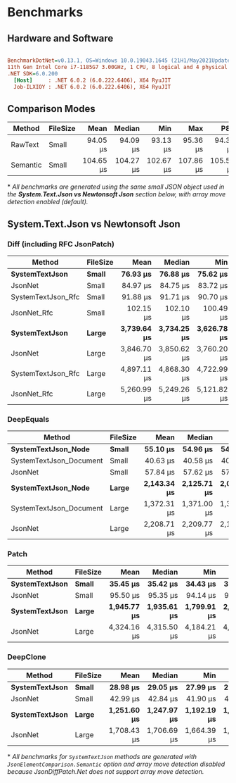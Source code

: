 # Benchmarks

## Hardware and Software

``` ini

BenchmarkDotNet=v0.13.1, OS=Windows 10.0.19043.1645 (21H1/May2021Update)
11th Gen Intel Core i7-1185G7 3.00GHz, 1 CPU, 8 logical and 4 physical cores
.NET SDK=6.0.200
  [Host]     : .NET 6.0.2 (6.0.222.6406), X64 RyuJIT
  Job-ILXIOY : .NET 6.0.2 (6.0.222.6406), X64 RyuJIT


```

## Comparison Modes

|   Method | FileSize |      Mean |    Median |       Min |       Max |       P80 |       P95 | Allocated |
|--------- |--------- |----------:|----------:|----------:|----------:|----------:|----------:|----------:|
|  RawText |    Small |  94.05 μs |  94.09 μs |  93.13 μs |  95.36 μs |  94.35 μs |  94.80 μs |     75 KB |
| Semantic |    Small | 104.65 μs | 104.27 μs | 102.67 μs | 107.86 μs | 105.55 μs | 107.76 μs |     75 KB |

\* _All benchmarks are generated using the same small JSON object used in the **System.Text.Json vs Newtonsoft Json** section below, with array move detection enabled (default)._

## System.Text.Json vs Newtonsoft Json

### Diff (including RFC JsonPatch)

|             Method | FileSize |        Mean |      Median |         Min |         Max |         P80 |         P95 | Allocated |
|------------------- |--------- |------------:|------------:|------------:|------------:|------------:|------------:|----------:|
|     **SystemTextJson** |    **Small** |    **76.93 μs** |    **76.88 μs** |    **75.62 μs** |    **79.28 μs** |    **77.43 μs** |    **78.11 μs** |     **67 KB** |
|            JsonNet |    Small |    84.97 μs |    84.75 μs |    83.72 μs |    87.68 μs |    85.64 μs |    86.38 μs |    132 KB |
| SystemTextJson_Rfc |    Small |    91.88 μs |    91.71 μs |    90.70 μs |    95.01 μs |    92.37 μs |    94.37 μs |     89 KB |
|        JsonNet_Rfc |    Small |   102.15 μs |   102.10 μs |   100.49 μs |   104.37 μs |   102.58 μs |   103.29 μs |    150 KB |
|     **SystemTextJson** |    **Large** | **3,739.64 μs** | **3,734.25 μs** | **3,626.78 μs** | **3,902.76 μs** | **3,781.22 μs** | **3,844.92 μs** |  **3,365 KB** |
|            JsonNet |    Large | 3,846.70 μs | 3,850.62 μs | 3,760.20 μs | 3,917.07 μs | 3,887.43 μs | 3,896.80 μs |  4,386 KB |
| SystemTextJson_Rfc |    Large | 4,897.11 μs | 4,868.30 μs | 4,722.99 μs | 5,196.12 μs | 4,930.06 μs | 5,159.49 μs |  4,667 KB |
|        JsonNet_Rfc |    Large | 5,260.99 μs | 5,249.26 μs | 5,121.82 μs | 5,487.74 μs | 5,322.84 μs | 5,460.47 μs |  6,147 KB |

### DeepEquals

|                  Method | FileSize |        Mean |      Median |         Min |         Max |         P80 |         P95 | Allocated |
|------------------------ |--------- |------------:|------------:|------------:|------------:|------------:|------------:|----------:|
|     **SystemTextJson_Node** |    **Small** |    **55.10 μs** |    **54.96 μs** |    **54.14 μs** |    **56.93 μs** |    **55.49 μs** |    **56.57 μs** |     **38 KB** |
| SystemTextJson_Document |    Small |    40.63 μs |    40.58 μs |    40.08 μs |    41.27 μs |    40.80 μs |    41.12 μs |     26 KB |
|                 JsonNet |    Small |    57.84 μs |    57.62 μs |    57.17 μs |    59.40 μs |    58.07 μs |    58.98 μs |     91 KB |
|     **SystemTextJson_Node** |    **Large** | **2,143.34 μs** | **2,125.71 μs** | **2,048.46 μs** | **2,328.43 μs** | **2,194.35 μs** | **2,266.60 μs** |  **1,571 KB** |
| SystemTextJson_Document |    Large | 1,372.31 μs | 1,371.00 μs | 1,352.61 μs | 1,391.00 μs | 1,379.30 μs | 1,388.30 μs |    920 KB |
|                 JsonNet |    Large | 2,208.71 μs | 2,209.77 μs | 2,182.51 μs | 2,246.30 μs | 2,223.80 μs | 2,235.96 μs |  2,426 KB |

### Patch

|         Method | FileSize |        Mean |      Median |         Min |         Max |         P80 |         P95 | Allocated |
|--------------- |--------- |------------:|------------:|------------:|------------:|------------:|------------:|----------:|
| **SystemTextJson** |    **Small** |    **35.45 μs** |    **35.42 μs** |    **34.43 μs** |    **36.97 μs** |    **35.86 μs** |    **36.52 μs** |     **35 KB** |
|        JsonNet |    Small |    95.50 μs |    95.35 μs |    94.14 μs |    97.36 μs |    96.28 μs |    96.70 μs |    162 KB |
| **SystemTextJson** |    **Large** | **1,945.77 μs** | **1,935.61 μs** | **1,799.91 μs** | **2,203.39 μs** | **2,047.02 μs** | **2,093.61 μs** |  **1,732 KB** |
|        JsonNet |    Large | 4,324.16 μs | 4,315.50 μs | 4,184.21 μs | 4,506.67 μs | 4,378.94 μs | 4,433.86 μs |  5,088 KB |

### DeepClone

|         Method | FileSize |        Mean |      Median |         Min |         Max |         P80 |         P95 | Allocated |
|--------------- |--------- |------------:|------------:|------------:|------------:|------------:|------------:|----------:|
| **SystemTextJson** |    **Small** |    **28.98 μs** |    **29.05 μs** |    **27.99 μs** |    **29.53 μs** |    **29.29 μs** |    **29.42 μs** |     **40 KB** |
|        JsonNet |    Small |    42.99 μs |    42.84 μs |    41.90 μs |    45.02 μs |    43.41 μs |    44.70 μs |     70 KB |
| **SystemTextJson** |    **Large** | **1,251.60 μs** | **1,247.97 μs** | **1,192.19 μs** | **1,323.97 μs** | **1,276.05 μs** | **1,310.40 μs** |  **1,675 KB** |
|        JsonNet |    Large | 1,708.43 μs | 1,706.69 μs | 1,664.39 μs | 1,783.04 μs | 1,731.47 μs | 1,759.00 μs |  2,128 KB |

\* _All benchmarks for `SystemTextJson` methods are generated with `JsonElementComparison.Semantic` option and array move detection disabled because JsonDiffPatch.Net does not support array move detection._